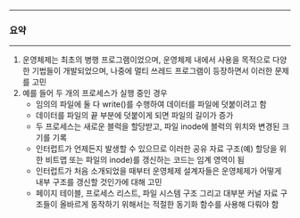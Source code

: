 -----
### 요약
-----
1. 운영체제는 최초의 병행 프로그램이었으며, 운영체제 내에서 사용을 목적으로 다양한 기법들이 개발되었으며, 나중에 멀티 쓰레드 프로그램이 등장하면서 이러한 문제를 고민
2. 예를 들어 두 개의 프로세스가 실행 중인 경우
   - 임의의 파일에 둘 다 write()를 수행하여 데이터를 파일에 덧붙이려고 함
   - 데이터를 파일의 끝 부분에 덧붙이게 되면 파일의 길이가 증가
   - 두 프로세스는 새로운 블럭을 할당받고, 파일 inode에 블럭의 위치와 변경된 크기를 기록
   - 인터럽트가 언제든지 발생할 수 있으므로 이러한 공유 자료 구조(예) 할당을 위한 비트맵 또는 파일의 inode)를 갱신하는 코드는 임계 영역이 됨
   - 인터럽트가 처음 소개되었을 때부터 운영체제 설계자들은 운영체제가 어떻게 내부 구조를 갱신할 것인가에 대해 고민
   - 페이지 테이블, 프로세스 리스트, 파일 시스템 구조 그리고 대부분 커널 자료 구조들이 올바르게 동작하기 위해서는 적절한 동기화 함수를 사용해 다뤄야 함
